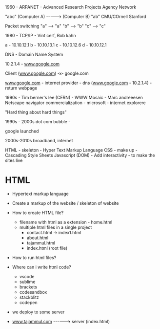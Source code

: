 1960 - ARPANET - Advanced Research Projects Agency Network

"abc" (Computer A) -----> (Computer B) "ab"
CMU/COrnell                Stanford 

Packet switching
"a" --> "a"
"b" --> "b"
"c" --> "c"


1980 - TCP/IP - Vint cerf, Bob kahn


a - 10.10.12.1
b - 10.10.13.1
c - 10.10.12.6
d - 10.10.12.1


DNS  - Domain Name System

10.2.1.4 - www.google.com




Client (www.google.com) -x- google.com

www.google.com - internet provider - dns (www.google.com - 10.2.1.4) - return webpage


1990s - Tim berner's lee (CERN) - WWW
Mosaic - Marc andreeesen
Netscape navigator
commercialization - microsoft - internet explorere

"Hard thing about hard things"

1990s - 2000s 
dot com bubble -

google launched

2000s-2010s
broadband, internet


HTML - skeleton - Hyper Text Markup Language
CSS - make up - Cascading Style Sheets
Javascript (DOM) - Add interactivity - to make the sites live




# HTML
- Hypertext markup language
- Create a markup of the website / skeleton of website
- How to create HTML file?
  - filename with html as a extension - home.html
  - multiple html files in a single project 
      - contact.html -> index1.html
      - about.html 
      - tajammul.html
      - index.html (root file)
- How to run html files?
- Where can i write html code?
  - vscode
  - sublime
  - brackets
  - codesandbox
  - stackblitz
  - codepen


- we deploy to some server

- www.tajammul.com  ------> server (index.html)